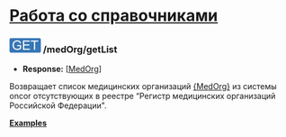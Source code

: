 [Работа со справочниками](../../index.md)
=========================================

### ![GET](../../../../img/get.png) /medOrg/getList
* **Response:** [[MedOrg](../../../../types/types.md#medorg)]

Возвращает список медицинских организаций [{MedOrg}](../../../../types/types.md#medorg) из системы oncor отсутствующих в реестре 
“Регистр медицинских организаций Российской Федерации".

**[Examples](examples/getList.md)**
